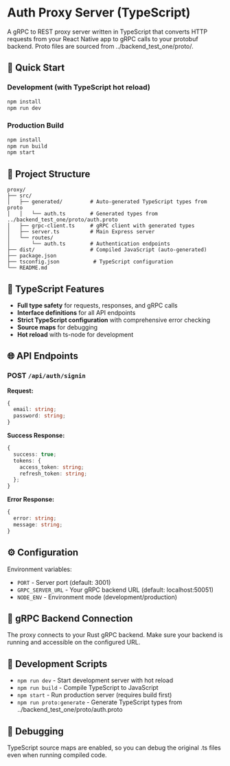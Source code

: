 # Auth Proxy Server (TypeScript)

A gRPC to REST proxy server written in TypeScript that converts HTTP requests from your React Native app to gRPC calls to your protobuf backend. Proto files are sourced from ../backend_test_one/proto/.

## 🚀 Quick Start

### Development (with TypeScript hot reload)
```bash
npm install
npm run dev
```

### Production Build
```bash
npm install
npm run build
npm start
```

## 📁 Project Structure

```
proxy/
├── src/
│   ├── generated/         # Auto-generated TypeScript types from proto
│   │   └── auth.ts        # Generated types from ../backend_test_one/proto/auth.proto
│   ├── grpc-client.ts     # gRPC client with generated types
│   ├── server.ts          # Main Express server
│   └── routes/
│       └── auth.ts        # Authentication endpoints
├── dist/                  # Compiled JavaScript (auto-generated)
├── package.json
├── tsconfig.json           # TypeScript configuration
└── README.md
```

## 🔧 TypeScript Features

- **Full type safety** for requests, responses, and gRPC calls
- **Interface definitions** for all API endpoints
- **Strict TypeScript configuration** with comprehensive error checking
- **Source maps** for debugging
- **Hot reload** with ts-node for development

## 🌐 API Endpoints

### POST `/api/auth/signin`
**Request:**
```typescript
{
  email: string;
  password: string;
}
```

**Success Response:**
```typescript
{
  success: true;
  tokens: {
    access_token: string;
    refresh_token: string;
  };
}
```

**Error Response:**
```typescript
{
  error: string;
  message: string;
}
```

## ⚙️ Configuration

Environment variables:
- `PORT` - Server port (default: 3001)
- `GRPC_SERVER_URL` - Your gRPC backend URL (default: localhost:50051)
- `NODE_ENV` - Environment mode (development/production)

## 🔗 gRPC Backend Connection

The proxy connects to your Rust gRPC backend. Make sure your backend is running and accessible on the configured URL.

## 📝 Development Scripts

- `npm run dev` - Start development server with hot reload
- `npm run build` - Compile TypeScript to JavaScript
- `npm start` - Run production server (requires build first)
- `npm run proto:generate` - Generate TypeScript types from ../backend_test_one/proto/auth.proto

## 🐛 Debugging

TypeScript source maps are enabled, so you can debug the original .ts files even when running compiled code.

